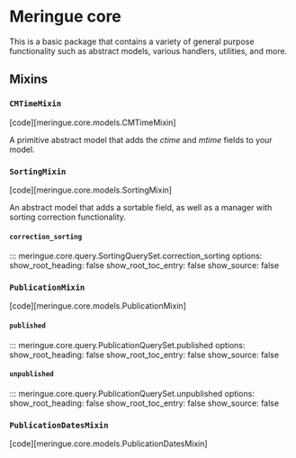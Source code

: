 # Meringue core

This is a basic package that contains a variety of general purpose functionality such as abstract models, various handlers, utilities, and more.


## Mixins

### `CMTimeMixin`

[code][meringue.core.models.CMTimeMixin]

A primitive abstract model that adds the _ctime_ and _mtime_ fields to your model.


### `SortingMixin`

[code][meringue.core.models.SortingMixin]

An abstract model that adds a sortable field, as well as a manager with sorting correction functionality.


#### `correction_sorting`

::: meringue.core.query.SortingQuerySet.correction_sorting
	options:
		show_root_heading: false
		show_root_toc_entry: false
		show_source: false


### `PublicationMixin`

[code][meringue.core.models.PublicationMixin]


#### `published`

::: meringue.core.query.PublicationQuerySet.published
	options:
		show_root_heading: false
		show_root_toc_entry: false
		show_source: false


#### `unpublished`

::: meringue.core.query.PublicationQuerySet.unpublished
	options:
		show_root_heading: false
		show_root_toc_entry: false
		show_source: false


### `PublicationDatesMixin`

[code][meringue.core.models.PublicationDatesMixin]

